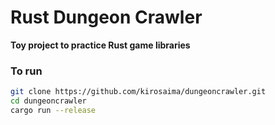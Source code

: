 # Rust Dungeon Crawler
**Toy project to practice Rust game libraries**

### To run
```bash
git clone https://github.com/kirosaima/dungeoncrawler.git
cd dungeoncrawler 
cargo run --release
```